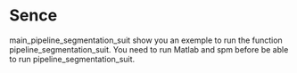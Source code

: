 # Sence
main_pipeline_segmentation_suit show you an exemple to run the function pipeline_segmentation_suit.
You need to run Matlab and spm before be able to run pipeline_segmentation_suit.
